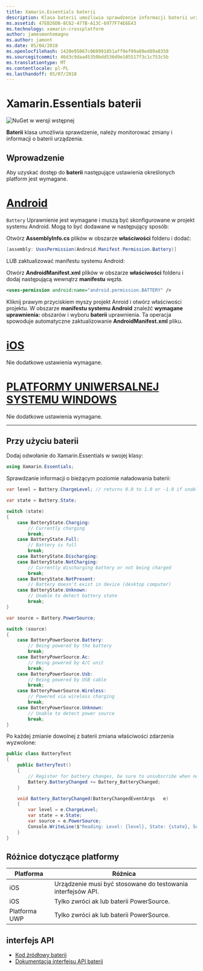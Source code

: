 ```yaml
---
title: Xamarin.Essentials baterii
description: Klasa baterii umożliwia sprawdzenie informacji baterii urządzenia i monitorować zmiany.
ms.assetid: 47EB26D8-8C62-477B-A13C-6977F74E6E43
ms.technology: xamarin-crossplatform
author: jamesmontemagno
ms.author: jamont
ms.date: 05/04/2018
ms.openlocfilehash: 1420e95067c060991851aff9ef99a89ed89a8358
ms.sourcegitcommit: 46d3c9daa45350bdd536d9e105517f3c1c753c5b
ms.translationtype: MT
ms.contentlocale: pl-PL
ms.lasthandoff: 05/07/2018
---
```

# <a name="xamarinessentials-battery"></a>Xamarin.Essentials baterii

![NuGet w wersji wstępnej](~/media/shared/pre-release.png)

**Baterii** klasa umożliwia sprawdzenie, należy monitorować zmiany i informacji o baterii urządzenia.

## <a name="getting-started"></a>Wprowadzenie

Aby uzyskać dostęp do **baterii** następujące ustawienia określonych platform jest wymagane.

# <a name="androidtabandroid"></a>[Android](#tab/android)

`Battery` Uprawnienie jest wymagane i muszą być skonfigurowane w projekt systemu Android. Mogą to być dodawane w następujący sposób:

Otwórz **AssemblyInfo.cs** plików w obszarze **właściwości** folderu i dodać:

```csharp
[assembly: UsesPermission(Android.Manifest.Permission.Battery)]
```

LUB zaktualizować manifestu systemu Android:

Otwórz **AndroidManifest.xml** plików w obszarze **właściwości** folderu i dodaj następującą wewnątrz **manifestu** węzła.

```xml
<uses-permission android:name="android.permission.BATTERY" />
```

Kliknij prawym przyciskiem myszy projekt Anroid i otwórz właściwości projektu. W obszarze **manifestu systemu Android** znaleźć **wymagane uprawnienia:** obszarów i wyboru **baterii** uprawnienia. Ta operacja spowoduje automatyczne zaktualizowanie **AndroidManifest.xml** pliku.

# <a name="iostabios"></a>[iOS](#tab/ios)

Nie dodatkowe ustawienia wymagane.

# <a name="uwptabuwp"></a>[PLATFORMY UNIWERSALNEJ SYSTEMU WINDOWS](#tab/uwp)

Nie dodatkowe ustawienia wymagane.

-----

## <a name="using-battery"></a>Przy użyciu baterii

Dodaj odwołanie do Xamarin.Essentials w swojej klasy:

```csharp
using Xamarin.Essentials;
```

Sprawdzanie informacji o bieżącym poziomie naładowania baterii:

```csharp
var level = Battery.ChargeLevel; // returns 0.0 to 1.0 or -1.0 if unable to determine.

var state = Battery.State;

switch (state)
{
    case BatteryState.Charging:
        // Currently charging
        break;
    case BatteryState.Full:
        // Battery is full
        break;
    case BatteryState.Discharging:
    case BatteryState.NotCharging:
        // Currently discharging battery or not being charged
        break;
    case BatteryState.NotPresent:
        // Battery doesn't exist in device (desktop computer)
    case BatteryState.Unknown:
        // Unable to detect battery state
        break;
}

var source = Battery.PowerSource;

switch (source)
{
    case BatteryPowerSource.Battery:
        // Being powered by the battery
        break;
    case BatteryPowerSource.Ac:
        // Being powered by A/C unit
        break;
    case BatteryPowerSource.Usb:
        // Being powered by USB cable
        break;
    case BatteryPowerSource.Wireless:
        // Powered via wireless charging
        break;
    case BatteryPowerSource.Unknown:
        // Unable to detect power source
        break;
}
```

Po każdej zmianie dowolnej z baterii zmiana właściwości zdarzenia wyzwolone:

```csharp
public class BatteryTest
{
    public BatteryTest()
    {
        // Register for battery changes, be sure to unsubscribe when needed
        Battery.BatteryChanged += Battery_BatteryChanged;
    }

    void Battery_BatteryChanged(BatteryChangedEventArgs   e)
    {
        var level = e.ChargeLevel;
        var state = e.State;
        var source = e.PowerSource;
        Console.WriteLine($"Reading: Level: {level}, State: {state}, Source: {source}");
    }
}
```

## <a name="platform-differences"></a>Różnice dotyczące platformy

| Platforma | Różnica |
| --- | --- |
| iOS | Urządzenie musi być stosowane do testowania interfejsów API. |
| iOS | Tylko zwróci ak lub baterii PowerSource. |
| Platforma UWP | Tylko zwróci ak lub baterii PowerSource. |

## <a name="api"></a>interfejs API

- [Kod źródłowy baterii](https://github.com/xamarin/Essentials/tree/master/Essentials/Battery)
- [Dokumentacja interfejsu API baterii](xref:Xamarin.Essentials.Battery)
